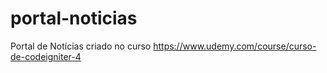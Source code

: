 # portal-noticias
Portal de Notícias criado no curso https://www.udemy.com/course/curso-de-codeigniter-4
